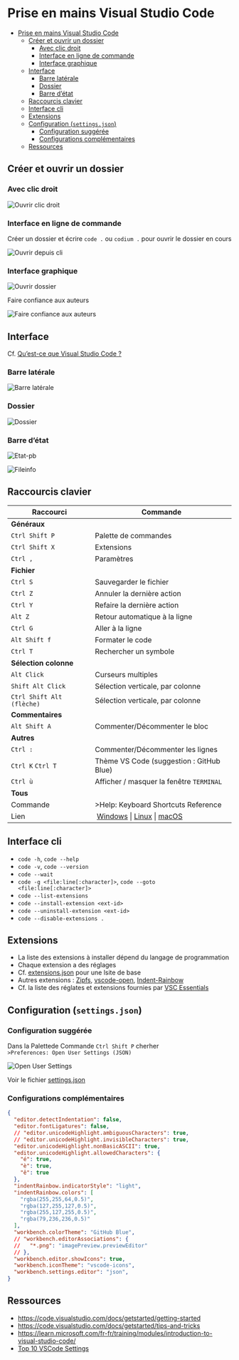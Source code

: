# Prise en mains Visual Studio Code

- [Prise en mains Visual Studio Code](#prise-en-mains-visual-studio-code)
  - [Créer et ouvrir un dossier](#créer-et-ouvrir-un-dossier)
    - [Avec clic droit](#avec-clic-droit)
    - [Interface en ligne de commande](#interface-en-ligne-de-commande)
    - [Interface graphique](#interface-graphique)
  - [Interface](#interface)
    - [Barre latérale](#barre-latérale)
    - [Dossier](#dossier)
    - [Barre d’état](#barre-détat)
  - [Raccourcis clavier](#raccourcis-clavier)
  - [Interface cli](#interface-cli)
  - [Extensions](#extensions)
  - [Configuration (`settings.json`)](#configuration-settingsjson)
    - [Configuration suggérée](#configuration-suggérée)
    - [Configurations complémentaires](#configurations-complémentaires)
  - [Ressources](#ressources)

## Créer et ouvrir un dossier

### Avec clic droit

![Ouvrir clic droit](img/ouvrir-clic-droit.png)

### Interface en ligne de commande

Créer un dossier et écrire `code .` ou `codium .` pour ouvrir le dossier en cours

![Ouvrir depuis cli](img/ouvrir-cli.png)

### Interface graphique

![Ouvrir dossier](img/ouvrir-dossier.png)

Faire confiance aux auteurs

![Faire confiance aux auteurs](img/trust.png)

## Interface

Cf. [Qu’est-ce que Visual Studio Code ?](https://learn.microsoft.com/fr-fr/training/modules/introduction-to-visual-studio-code/2-what-is-visual-studio-code)

### Barre latérale

![Barre latérale](img/sidebar.png)

### Dossier

![Dossier](img/dossier.png)

### Barre d’état

![Etat-pb](img/etat-pb.png)

![Fileinfo](img/fileinfo.png)

## Raccourcis clavier

| Raccourci             | Commande                         |
|-----------------------|----------------------------------|
| **Généraux**          |                                  |
| `Ctrl Shift P`            | Palette de commandes             |
| `Ctrl Shift X`            | Extensions                       |
| `Ctrl ,`              | Paramètres                       |
| **Fichier**           |                                  |
| `Ctrl S`              | Sauvegarder le fichier           |
| `Ctrl Z`              | Annuler la dernière action       |
| `Ctrl Y`              | Refaire la dernière action       |
| `Alt Z`               | Retour automatique à la ligne    |
| `Ctrl G`              | Aller à la ligne                 |
| `Alt Shift f`             | Formater le code                 |
| `Ctrl T`              | Rechercher un symbole            |
| **Sélection colonne** |                                  |
| `Alt Click`           | Curseurs multiples               |
| `Shift Alt Click`         | Sélection verticale, par colonne |
| `Ctrl Shift Alt (flèche)`         | Sélection verticale, par colonne |
| **Commentaires**                 |                                          |
| `Alt Shift A`         | Commenter/Décommenter le bloc            |
| **Autres**                  |                                          |
| `Ctrl :`          | Commenter/Décommenter les lignes         |
| `Ctrl K` `Ctrl T` | Thème VS Code (suggestion : GitHub Blue) |
| `Ctrl ù`          | Afficher / masquer la fenêtre `TERMINAL` |
| **Tous** | |
| Commande | >Help: Keyboard Shortcuts Reference |
| Lien | [Windows](https://code.visualstudio.com/shortcuts/keyboard-shortcuts-windows.pdf) \| [Linux](https://code.visualstudio.com/shortcuts/keyboard-shortcuts-linux.pdf ) \|  [macOS](https://code.visualstudio.com/shortcuts/keyboard-shortcuts-macos.pdf) |

## Interface cli

- `code -h`, `code --help`
- `code -v`, `code --version`
- `code --wait`
- `code -g <file:line[:character]>`, `code --goto <file:line[:character]>`
- `code --list-extensions`
- `code --install-extension <ext-id>`
- `code --uninstall-extension <ext-id>`
- `code --disable-extensions .`

<!-- - Shell `cat extensions.txt | xargs -L 1 echo code --install-extension`
- Powershell `type extensions.txt | % { "code --install-extension $_" }` -->

## Extensions

- La liste des extensions à installer dépend du langage de programmation
- Chaque extension a des réglages
- Cf. [extensions.json](.vscode/extensions.json) pour une lsite de base
- Autres extensions : [Zipfs](https://marketplace.visualstudio.com/items?itemName=arcanis.vscode-zipfs), [vscode-open](https://marketplace.visualstudio.com/items?itemName=sandcastle.vscode-open), [Indent-Rainbow](https://marketplace.visualstudio.com/items?itemName=oderwat.indent-rainbow)
- Cf. la liste des réglates et extensions fournies par [VSC Essentials](https://marketplace.visualstudio.com/items?itemName=Gydunhn.vsc-essentials)

## Configuration (`settings.json`)

### Configuration suggérée

Dans la Palettede Commande `Ctrl Shift P` cherher  
     `>Preferences: Open User Settings (JSON)`

![Open User Settings](img/openUserSettings.png)

Voir le fichier [settings.json](.vscode/settings.json)

### Configurations complémentaires

```json
{
  "editor.detectIndentation": false,
  "editor.fontLigatures": false,
  // "editor.unicodeHighlight.ambiguousCharacters": true,
  // "editor.unicodeHighlight.invisibleCharacters": true,
  "editor.unicodeHighlight.nonBasicASCII": true,
  "editor.unicodeHighlight.allowedCharacters": {
    "é": true,
    "è": true,
    "ê": true
  },
  "indentRainbow.indicatorStyle": "light",
  "indentRainbow.colors": [
    "rgba(255,255,64,0.5)",
    "rgba(127,255,127,0.5)",
    "rgba(255,127,255,0.5)",
    "rgba(79,236,236,0.5)"
  ],
  "workbench.colorTheme": "GitHub Blue",
  // "workbench.editorAssociations": {
  //   "*.png": "imagePreview.previewEditor"
  // },
  "workbench.editor.showIcons": true,
  "workbench.iconTheme": "vscode-icons",
  "workbench.settings.editor": "json",
}
```

## Ressources

- <https://code.visualstudio.com/docs/getstarted/getting-started>
- <https://code.visualstudio.com/docs/getstarted/tips-and-tricks>
- <https://learn.microsoft.com/fr-fr/training/modules/introduction-to-visual-studio-code/>
- [Top 10 VSCode Settings](https://dev.to/bhagatparwinder/top-10-vs-code-settings-1bkm)
